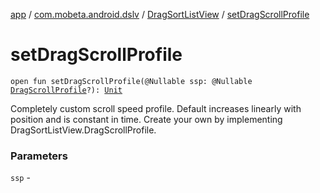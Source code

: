 [app](../../index.md) / [com.mobeta.android.dslv](../index.md) / [DragSortListView](index.md) / [setDragScrollProfile](.)

# setDragScrollProfile

`open fun setDragScrollProfile(@Nullable ssp: @Nullable `[`DragScrollProfile`](-drag-scroll-profile/index.md)`?): `[`Unit`](https://kotlinlang.org/api/latest/jvm/stdlib/kotlin/-unit/index.html)

Completely custom scroll speed profile. Default increases linearly with position and is constant in time. Create your own by implementing DragSortListView.DragScrollProfile.

### Parameters

`ssp` - 